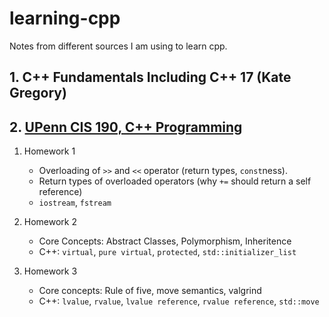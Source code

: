 # learning-cpp
Notes from different sources I am using to learn cpp.

## 1. C++ Fundamentals Including C++ 17 (Kate Gregory)
## 2. [UPenn CIS 190, C++ Programming](https://www.seas.upenn.edu/~cis190/fall2019/)

1. Homework 1  
    - Overloading of `>>` and `<<` operator (return types, `const`ness).
    - Return types of overloaded operators (why `+=` should return a self reference)
    - `iostream`, `fstream`

2. Homework 2
    - Core Concepts: Abstract Classes, Polymorphism, Inheritence
    - C++: `virtual`, `pure virtual`, `protected`, `std::initializer_list`

3. Homework 3
    - Core concepts: Rule of five, move semantics, valgrind
    - C++: `lvalue`, `rvalue`, `lvalue reference`, `rvalue reference`, `std::move`

